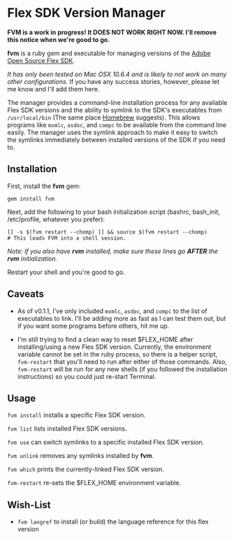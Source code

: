 Flex SDK Version Manager
========================

**FVM is a work in progress! It DOES NOT WORK RIGHT NOW. I'll remove this notice when we're good to go.**

**fvm** is a ruby gem and executable for managing versions of the [Adobe Open Source Flex SDK][flex-sdk].

*It has only been tested on Mac OSX 10.6.4 and is likely to not work on many other configurations.* If you
have any success stories, however, please let me know and I'll add them here.

The manager provides a command-line installation process for any available Flex SDK versions and the 
ability to symlink to the SDK's executables from `/usr/local/bin` (The same place [Homebrew][homebrew] suggests). 
This allows programs like `mxmlc`, `asdoc`, and `compc` to be available from the command line easily. 
The manager uses the symlink approach to make it easy to switch the symlinks immediately between 
installed versions of the SDK if you need to.

Installation
------------

First, install the **fvm** gem:

	gem install fvm

Next, add the following to your bash initialization script (bashrc, bash_init, /etc/profile, whatever you prefer):

	[[ -s $(fvm restart --chomp) ]] && source $(fvm restart --chomp)
	# This loads FVM into a shell session.

*Note: If you also have **rvm** installed, make sure these lines go **AFTER** the **rvm** initialization.*

Restart your shell and you're good to go.

Caveats
-------

- As of v0.1.1, I've only included `mxmlc`, `asdoc`, and `compc` to the list of executables to link. I'll
  be adding more as fast as I can test them out, but if you want some programs before others, hit me up.

- I'm still trying to find a clean way to reset $FLEX_HOME after installing/using a new Flex SDK version.
  Currently, the environment variable cannot be set in the ruby process, so there is a helper script,
  `fvm-restart` that you'll need to run after either of those commands. Also, `fvm-restart` will be run
  for any new shells (if you followed the installation instructions) so you could just re-start Terminal.

Usage
-----

`fvm install` installs a specific Flex SDK version.

`fvm list` lists installed Flex SDK versions.

`fvm use` can switch symlinks to a specific installed Flex SDK version.

`fvm unlink` removes any symlinks installed by **fvm**.

`fvm which` prints the currently-linked Flex SDK version.

`fvm-restart` re-sets the $FLEX_HOME environment variable.

Wish-List
---------

- `fvm langref` to install (or build) the language reference for this flex version

[flex-sdk]: http://opensource.adobe.com/wiki/display/flexsdk/Flex+SDK "Adobe Open Source Flex SDK"
[homebrew]: https://github.com/mxcl/homebrew "Homebrew GitHub Repo"